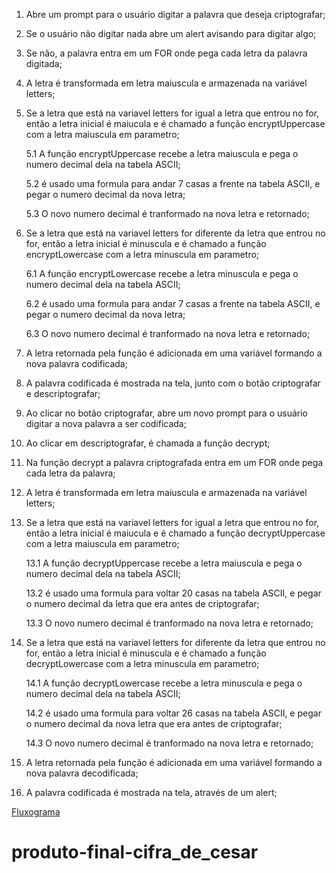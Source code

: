 1. Abre um prompt para o usuário digitar a palavra que deseja criptografar;

2. Se o usuário não digitar nada abre um alert avisando para digitar algo;

3. Se não, a palavra entra em um FOR onde pega cada letra da palavra digitada;

4. A letra é transformada em letra maiuscula e armazenada na variável letters;

5. Se a letra que está na variavel letters for igual a letra que entrou no for, então a letra inicial é maiucula e é chamado a função encryptUppercase com a letra maiuscula em parametro;

	5.1 A função encryptUppercase recebe a letra maiuscula e pega o numero decimal dela na tabela ASCII;
	
	5.2 é usado uma formula para andar 7 casas a frente na tabela ASCII, e pegar o numero decimal da nova letra;
	
	5.3 O novo numero decimal é tranformado na nova letra e retornado;
	
6. Se a letra que está na variavel letters for diferente da letra que entrou no for, então a letra inicial é minuscula e é chamado a função encryptLowercase com a letra minuscula em parametro;

	6.1 A função encryptLowercase recebe a letra minuscula e pega o numero decimal dela na tabela ASCII;
	
	6.2 é usado uma formula para andar 7 casas a frente na tabela ASCII, e pegar o numero decimal da nova letra;
	
	6.3 O novo numero decimal é tranformado na nova letra e retornado;
	
7. A letra retornada pela função é adicionada em uma variável formando a nova palavra codificada;

8. A palavra codificada é mostrada na tela, junto com o botão criptografar e descriptografar;

9. Ao clicar no botão criptografar, abre um novo prompt para o usuário digitar a nova palavra a ser codificada;

10. Ao clicar em descriptografar, é chamada a função decrypt;

11. Na função decrypt a palavra criptografada entra em um FOR onde pega cada letra da palavra;

12. A letra é transformada em letra maiuscula e armazenada na variável letters;

13. Se a letra que está na variavel letters for igual a letra que entrou no for, então a letra inicial é maiucula e é chamado a função decryptUppercase com a letra maiuscula em parametro;

	13.1 A função decryptUppercase recebe a letra maiuscula e pega o numero decimal dela na tabela ASCII;
	
	13.2 é usado uma formula para voltar 20 casas na tabela ASCII, e pegar o numero decimal da letra que era antes de criptografar;
	
	13.3 O novo numero decimal é tranformado na nova letra e retornado;
	
14. Se a letra que está na variavel letters for diferente da letra que entrou no for, então a letra inicial é minuscula e é chamado a função decryptLowercase com a letra minuscula em parametro;

	14.1 A função decryptLowercase recebe a letra minuscula e pega o numero decimal dela na tabela ASCII;
	
	14.2 é usado uma formula para voltar 26 casas na tabela ASCII, e pegar o numero decimal da nova letra que era antes de criptografar;
	
	14.3 O novo numero decimal é tranformado na nova letra e retornado;

15. A letra retornada pela função é adicionada em uma variável formando a nova palavra decodificada;

16. A palavra codificada é mostrada na tela, através de um alert;

<a href="https://imgur.com/itW18jM">Fluxograma</a>
# produto-final-cifra_de_cesar
